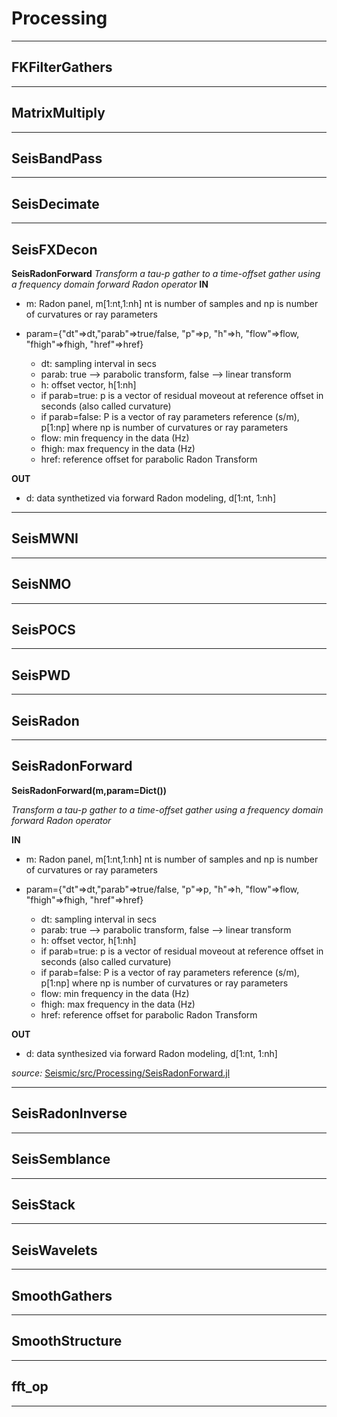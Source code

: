 
<a id='Processing-1'></a>

# Processing


---


<a id='FKFilterGathers-1'></a>

## FKFilterGathers


---


<a id='MatrixMultiply-1'></a>

## MatrixMultiply


---


<a id='SeisBandPass-1'></a>

## SeisBandPass


---


<a id='SeisDecimate-1'></a>

## SeisDecimate


---


<a id='SeisFXDecon-1'></a>

## SeisFXDecon


**SeisRadonForward** *Transform a tau-p gather to a time-offset gather using a frequency domain forward Radon operator* **IN**   


  * m: Radon panel,  m[1:nt,1:nh] nt is number of samples and np is number of curvatures or ray parameters
  * param={"dt"=>dt,"parab"=>true/false, "p"=>p, "h"=>h, "flow"=>flow, "fhigh"=>fhigh, "href"=>href}

      * dt: sampling interval in secs
      * parab: true –> parabolic transform, false –> linear transform
      * h: offset vector, h[1:nh]
      * if parab=true:  p is a vector of residual moveout at reference offset in seconds (also called curvature)
      * if parab=false: P is a vector of ray parameters  reference (s/m), p[1:np] where np is number of curvatures or ray parameters
      * flow: min frequency in the data (Hz)
      * fhigh: max frequency in the data (Hz)
      * href: reference offset for parabolic Radon Transform


**OUT**  


  * d: data synthetized via forward Radon modeling, d[1:nt, 1:nh]


---


<a id='SeisMWNI-1'></a>

## SeisMWNI


---


<a id='SeisNMO-1'></a>

## SeisNMO


---


<a id='SeisPOCS-1'></a>

## SeisPOCS


---


<a id='SeisPWD-1'></a>

## SeisPWD


---


<a id='SeisRadon-1'></a>

## SeisRadon


---


<a id='SeisRadonForward-1'></a>

## SeisRadonForward


**SeisRadonForward(m,param=Dict())**


*Transform a tau-p gather to a time-offset gather using a frequency domain forward Radon operator*


**IN**   


  * m: Radon panel,  m[1:nt,1:nh] nt is number of samples and np is number of curvatures or ray parameters
  * param={"dt"=>dt,"parab"=>true/false, "p"=>p, "h"=>h, "flow"=>flow, "fhigh"=>fhigh, "href"=>href}

      * dt: sampling interval in secs
      * parab: true –> parabolic transform, false –> linear transform
      * h: offset vector, h[1:nh]
      * if parab=true:  p is a vector of residual moveout at reference offset in seconds (also called curvature)
      * if parab=false: P is a vector of ray parameters  reference (s/m), p[1:np] where np is number of curvatures or ray parameters
      * flow: min frequency in the data (Hz)
      * fhigh: max frequency in the data (Hz)
      * href: reference offset for parabolic Radon Transform


**OUT**  


  * d: data synthesized via forward Radon modeling, d[1:nt, 1:nh]


*source:* [Seismic/src/Processing/SeisRadonForward.jl](https://github.com/SeismicJulia/Seismic.jl/tree/b5e44cc4766549fbf044d0040f2c7ef19582b5d2/src/Processing/SeisRadonForward.jl)


---


<a id='SeisRadonInverse-1'></a>

## SeisRadonInverse


---


<a id='SeisSemblance-1'></a>

## SeisSemblance


---


<a id='SeisStack-1'></a>

## SeisStack


---


<a id='SeisWavelets-1'></a>

## SeisWavelets


---


<a id='SmoothGathers-1'></a>

## SmoothGathers


---


<a id='SmoothStructure-1'></a>

## SmoothStructure


---


<a id='fft_op-1'></a>

## fft_op


---


